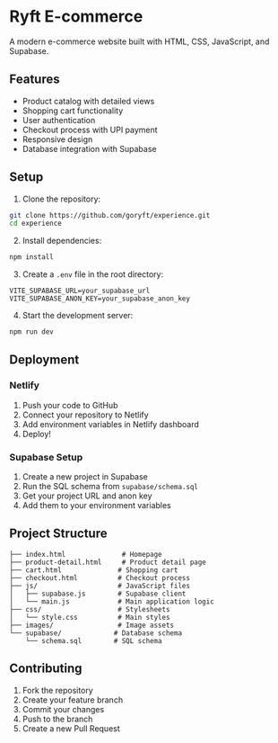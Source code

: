 # Ryft E-commerce

A modern e-commerce website built with HTML, CSS, JavaScript, and Supabase.

## Features

- Product catalog with detailed views
- Shopping cart functionality
- User authentication
- Checkout process with UPI payment
- Responsive design
- Database integration with Supabase

## Setup

1. Clone the repository:
```bash
git clone https://github.com/goryft/experience.git
cd experience
```

2. Install dependencies:
```bash
npm install
```

3. Create a `.env` file in the root directory:
```env
VITE_SUPABASE_URL=your_supabase_url
VITE_SUPABASE_ANON_KEY=your_supabase_anon_key
```

4. Start the development server:
```bash
npm run dev
```

## Deployment

### Netlify

1. Push your code to GitHub
2. Connect your repository to Netlify
3. Add environment variables in Netlify dashboard
4. Deploy!

### Supabase Setup

1. Create a new project in Supabase
2. Run the SQL schema from `supabase/schema.sql`
3. Get your project URL and anon key
4. Add them to your environment variables

## Project Structure

```
├── index.html              # Homepage
├── product-detail.html     # Product detail page
├── cart.html              # Shopping cart
├── checkout.html          # Checkout process
├── js/                    # JavaScript files
│   ├── supabase.js        # Supabase client
│   └── main.js            # Main application logic
├── css/                   # Stylesheets
│   └── style.css          # Main styles
├── images/                # Image assets
└── supabase/             # Database schema
    └── schema.sql        # SQL schema
```

## Contributing

1. Fork the repository
2. Create your feature branch
3. Commit your changes
4. Push to the branch
5. Create a new Pull Request 